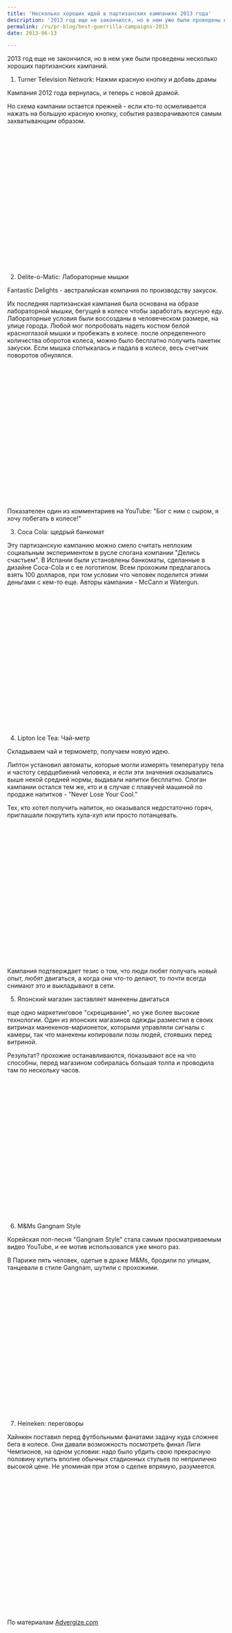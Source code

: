 ```yaml
---
title: 'Несколько хороших идей в партизанских кампаниях 2013 года'
description: '2013 год еще не закончился, но в нем уже были проведены несколько хороших партизанских кампаний.  1. Turner Television Network: Нажми красную кнопку и добавь драмы Кампания 2012 года вернулась, и теперь с новой драмой.'
permalink: /ru/pr-blog/best-guerrilla-campaigns-2013
date: 2013-06-13

---
```


2013  год еще не закончился, но в нем уже были  проведены несколько хороших партизанских кампаний.

1. Turner Television Network: Нажми красную кнопку и добавь драмы

Кампания 2012 года вернулась, и теперь с новой драмой.

Но схема кампании остается прежней - если кто-то осмеливается нажать на большую красную кнопку, события разворачиваются самым захватывающим образом.

<object width="560" height="315"><param name="movie" value="https://www.youtube.com/v/ZIkPeZKP-d4?version=3&amp;hl=ru_RU"></param><param name="allowFullScreen" value="true"></param><param name="allowscriptaccess" value="always"></param><embed src="https://www.youtube.com/v/ZIkPeZKP-d4?version=3&amp;hl=ru_RU" type="application/x-shockwave-flash" width="560" height="315" allowscriptaccess="always" allowfullscreen="true"></embed></object>

2. Delite-o-Matic: Лабораторные мышки

Fantastic Delights  - австралийская компания по производству закусок.

Их последняя партизанская кампания была основана на образе лабораторной мышки, бегущей в колесе чтобы заработать вкусную еду.  Лабораторные условия были воссозданы в человеческом размере, на улице города. Любой мог попробовать надеть костюм белой красноглазой мышки и пробежать в колесе. после определенного количества оборотов колеса, можно было бесплатно получить пакетик закуски. Если мышка спотыкалась и падала в колесе, весь счетчик поворотов обнулялся.

<object width="560" height="315"><param name="movie" value="https://www.youtube.com/v/LvXnYNexc7w?hl=ru_RU&amp;version=3"></param><param name="allowFullScreen" value="true"></param><param name="allowscriptaccess" value="always"></param><embed src="https://www.youtube.com/v/LvXnYNexc7w?hl=ru_RU&amp;version=3" type="application/x-shockwave-flash" width="560" height="315" allowscriptaccess="always" allowfullscreen="true"></embed></object>

Показателен один  из комментариев на YouTube: "Бог с ним с сыром, я хочу побегать в колесе!"

3. Coca Cola: щедрый банкомат

Эту партизанскую кампанию можно смело считать неплохим социальным экспериментом в русле слогана компании "Делись счастьем". В Испании были установлены банкоматы, сделанные в дизайне Coca-Cola и с ее логотипом. Всем прохожим предлагалось взять 100 долларов, при том условии что человек поделится этими деньгами с кем-то еще. Авторы кампании - McCann и Watergun.

<object width="560" height="315"><param name="movie" value="https://www.youtube.com/v/Egk37SGe1LQ?version=3&amp;hl=ru_RU"></param><param name="allowFullScreen" value="true"></param><param name="allowscriptaccess" value="always"></param><embed src="https://www.youtube.com/v/Egk37SGe1LQ?version=3&amp;hl=ru_RU" type="application/x-shockwave-flash" width="560" height="315" allowscriptaccess="always" allowfullscreen="true"></embed></object>

4. Lipton Ice Tea: Чай-метр

Складываем чай и термометр, получаем новую идею.

Липтон установил автоматы, которые могли измерять температуру тела и частоту сердцебиений человека, и если  эти значения оказывались выше некой средней нормы, выдавали напитки бесплатно. Слоган кампании остался тем же, кто и в случае с плавучей машиной по продаже напитков -  ”Never Lose Your Cool.”

Тех, кто хотел получить напиток, но оказывался недостаточно горяч, приглашали покрутить хула-хуп или просто потанцевать.

<object width="560" height="315"><param name="movie" value="https://www.youtube.com/v/3ANWiePt7WQ?version=3&amp;hl=ru_RU"></param><param name="allowFullScreen" value="true"></param><param name="allowscriptaccess" value="always"></param><embed src="https://www.youtube.com/v/3ANWiePt7WQ?version=3&amp;hl=ru_RU" type="application/x-shockwave-flash" width="560" height="315" allowscriptaccess="always" allowfullscreen="true"></embed></object>

Кампания подтверждает тезис о том,  что люди любят получать новый опыт, любят двигаться, а когда они что-то делают, то почти всегда снимают это и выкладывают в сети.

5. Японский магазин заставляет манекены двигаться

еще одно маркетинговое "скрещивание", но уже  более высокие технологии. Один из японских магазинов одежды разместил в своих витринах манекенов-марионеток, которыми управляли сигналы с камеры, так что манекены копировали позы людей, стоявших перед витриной.

Результат? прохожие останавливаются, показывают все на что способны, перед магазином собиралась большая толпа и проводила там по нескольку часов.

<object width="560" height="315"><param name="movie" value="https://www.youtube.com/v/zY8GjF90EMA?hl=ru_RU&amp;version=3"></param><param name="allowFullScreen" value="true"></param><param name="allowscriptaccess" value="always"></param><embed src="https://www.youtube.com/v/zY8GjF90EMA?hl=ru_RU&amp;version=3" type="application/x-shockwave-flash" width="560" height="315" allowscriptaccess="always" allowfullscreen="true"></embed></object>

6. M&Ms Gangnam Style

Корейская поп-песня "Gangnam Style" стала самым просматриваемым видео YouTube, и ее мотив использовался уже много раз.

В Париже пять человек, одетые в драже M&Ms, бродили по улицам, танцевали в стиле Gangnam, шутили с прохожими.

<object width="560" height="315"><param name="movie" value="https://www.youtube.com/v/16Qp88JVP3M?version=3&amp;hl=ru_RU"></param><param name="allowFullScreen" value="true"></param><param name="allowscriptaccess" value="always"></param><embed src="https://www.youtube.com/v/16Qp88JVP3M?version=3&amp;hl=ru_RU" type="application/x-shockwave-flash" width="560" height="315" allowscriptaccess="always" allowfullscreen="true"></embed></object>

7. Heineken: переговоры

Хайнкен поставил перед футбольными фанатами задачу куда сложнее бега в колесе. Они давали возможность посмотреть финал Лиги Чемпионов, на одном условии: надо было убдить свою прекрасную половину купить вполне обычных стадионных стульев по неприлично высокой цене. Не упоминая при этом о сделке впрямую, разумеется.

<object width="560" height="315"><param name="movie" value="https://www.youtube.com/v/nf1u6s-LQq4?version=3&amp;hl=ru_RU"></param><param name="allowFullScreen" value="true"></param><param name="allowscriptaccess" value="always"></param><embed src="https://www.youtube.com/v/nf1u6s-LQq4?version=3&amp;hl=ru_RU" type="application/x-shockwave-flash" width="560" height="315" allowscriptaccess="always" allowfullscreen="true"></embed></object>

По материалам <a href="https://www.advergize.com/advertising/13-great-guerrilla-advertising-examples-2013/"> Advergize.com</a>


